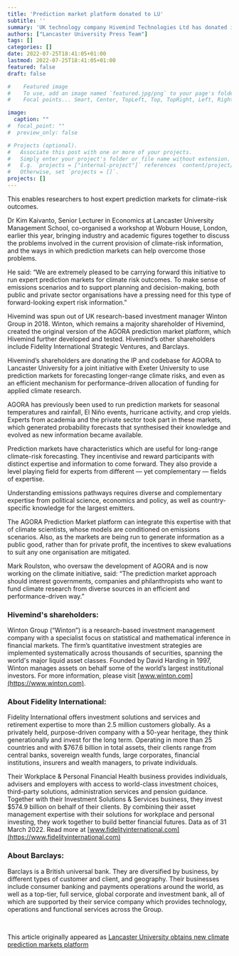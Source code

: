 ```yaml
---
title: 'Prediction market platform donated to LU'
subtitle: ''
summary: 'UK technology company Hivemind Technologies Ltd has donated its AGORA prediction market platform to Lancaster University.'
authors: ["Lancaster University Press Team"]
tags: []
categories: []
date: 2022-07-25T18:41:05+01:00
lastmod: 2022-07-25T18:41:05+01:00
featured: false
draft: false

#    Featured image
#    To use, add an image named `featured.jpg/png` to your page's folder.
#    Focal points... Smart, Center, TopLeft, Top, TopRight, Left, Right, BottomLeft, Bottom, BottomRight.

image: 
  caption: ""
#  focal_point: ""
#  preview_only: false

# Projects (optional).
#   Associate this post with one or more of your projects.
#   Simply enter your project's folder or file name without extension.
#   E.g. `projects = ["internal-project"]` references `content/project/deep-learning/index.md`.
#   Otherwise, set `projects = []`.
projects: []
---
```


This enables researchers to host expert prediction markets for climate-risk outcomes. 

Dr Kim Kaivanto, Senior Lecturer in Economics at Lancaster University Management School, co-organised a workshop at Woburn House, London, earlier this year, bringing industry and academic figures together to discuss the problems involved in the current provision of climate-risk information, and the ways in which prediction markets can help overcome those problems. 

He said: “We are extremely pleased to be carrying forward this initiative to run expert prediction markets for climate risk outcomes. To make sense of emissions scenarios and to support planning and decision-making, both public and private sector organisations have a pressing need for this type of forward-looking expert risk information.”

Hivemind was spun out of UK research-based investment manager Winton Group in 2018. Winton, which remains a majority shareholder of Hivemind, created the original version of the AGORA prediction market platform, which Hivemind further developed and tested. Hivemind’s other shareholders include Fidelity International Strategic Ventures, and Barclays.

Hivemind’s shareholders are donating the IP and codebase for AGORA to Lancaster University for a joint initiative with Exeter University to use prediction markets for forecasting longer-range climate risks, and even as an efficient mechanism for performance-driven allocation of funding for applied climate research.

AGORA has previously been used to run prediction markets for seasonal temperatures and rainfall, El Niño events, hurricane activity, and crop yields. Experts from academia and the private sector took part in these markets, which generated probability forecasts that synthesised their knowledge and evolved as new information became available. 

Prediction markets have characteristics which are useful for long-range climate-risk forecasting. They incentivise and reward participants with distinct expertise and information to come forward. They also provide a level playing field for experts from different — yet complementary — fields of expertise. 

Understanding emissions pathways requires diverse and complementary expertise from political science, economics and policy, as well as country-specific knowledge for the largest emitters.

The AGORA Prediction Market platform can integrate this expertise with that of climate scientists, whose models are conditioned on emissions scenarios. Also, as the markets are being run to generate information as a public good, rather than for private profit, the incentives to skew evaluations to suit any one organisation are mitigated. 

Mark Roulston, who oversaw the development of AGORA and is now working on the climate initiative, said: “The prediction market approach should interest governments, companies and philanthropists who want to fund climate research from diverse sources in an efficient and performance-driven way.”

### Hivemind's shareholders: 

Winton Group (“Winton”) is a research-based investment management company with a specialist focus on statistical and mathematical inference in financial markets. The firm’s quantitative investment strategies are implemented systematically across thousands of securities, spanning the world's major liquid asset classes. Founded by David Harding in 1997, Winton manages assets on behalf some of the world’s largest institutional investors. For more information, please visit [www.winton.com](https://www.winton.com).

### About Fidelity International: 

Fidelity International offers investment solutions and services and retirement expertise to more than 2.5 million customers globally. As a privately held, purpose-driven company with a 50-year heritage, they think generationally and invest for the long term. Operating in more than 25 countries and with $767.6 billion in total assets, their clients range from central banks, sovereign wealth funds, large corporates, financial institutions, insurers and wealth managers, to private individuals.

Their Workplace & Personal Financial Health business provides individuals, advisers and employers with access to world-class investment choices, third-party solutions, administration services and pension guidance. Together with their Investment Solutions & Services business, they invest $574.9 billion on behalf of their clients. By combining their asset management expertise with their solutions for workplace and personal investing, they work together to build better financial futures. Data as of 31 March 2022. Read more at [www.fidelityinternational.com](https://www.fidelityinternational.com)

### About Barclays: 

Barclays is a British universal bank. They are diversified by business, by different types of customer and client, and geography. Their businesses include consumer banking and payments operations around the world, as well as a top-tier, full service, global corporate and investment bank, all of which are supported by their service company which provides technology, operations and functional services across the Group.

<br>

This article originally appeared as [Lancaster University obtains new climate prediction markets platform ](https://www.lancaster.ac.uk/news/lancaster-university-obtains-new-climate-prediction-markets-platform)

<br>
